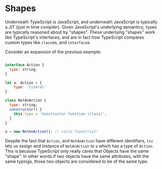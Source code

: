 # Shapes

Underneath TypeScript is JavaScript, and underneath JavaScript is typically a
JIT (just in time compiler). Given JavaScript's underlying semantics, types
are typically reasoned about by "shapes".  These underlying "shapes" work like
TypeScript's interfaces, and are in fact _how_ TypeScript compares custom types
like `class`es, and `interface`s.

Consider an expansion of the previous example:

```js

interface Action {
  type: string;
}

let a: Action = {
    type: 'literal' 
}

class NotAnAction {
  type: string;
  constructor() {
    this.type = 'Constructor function (class)';
  }
}

a = new NotAnAction(); // valid TypeScript!

```

Despite the fact that `Action`, and `NotAnAction` have different identifiers,
`tsc` lets us assign and instance of `NotAnAction` to `a` which has a type of
`Action`.  This is because TypeScript only really cares that Objects have the
same "shape".  In other words if two objects have the same attributes, with the
same typings, those two objects are considered to be of the same type.